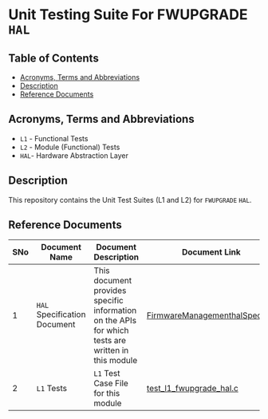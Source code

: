 # Unit Testing Suite For FWUPGRADE `HAL`

## Table of Contents

- [Acronyms, Terms and Abbreviations](#acronyms-terms-and-abbreviations)
- [Description](#description)
- [Reference Documents](#reference-documents)

## Acronyms, Terms and Abbreviations

- `L1` - Functional Tests
- `L2` - Module (Functional) Tests
- `HAL`- Hardware Abstraction Layer

## Description

This repository contains the Unit Test Suites (L1 and L2) for `FWUPGRADE` `HAL`.

## Reference Documents

<!-- Need to update links to point to correct repo -->
|SNo|Document Name|Document Description|Document Link|
|---|-------------|--------------------|-------------|
|1|`HAL` Specification Document|This document provides specific information on the APIs for which tests are written in this module|[FirmwareManagementhalSpec.md](https://github.com/rdkcentral/rdkb-halif-fwupgrade/blob/develop/docs/pages/FirmwareManagementhalSpec.md)|
|2|`L1` Tests | `L1` Test Case File for this module |[test_l1_fwupgrade_hal.c](https://github.com/rdkcentral/rdkb-halif-test-fwupgrade/blob/feature/gh_1_initial_test_suite/src/test_l1_fwupgrade_hal.c)|


